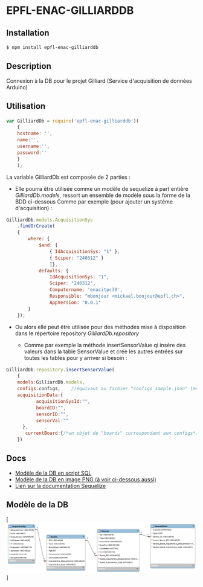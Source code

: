 # EPFL-ENAC-GILLIARDDB

## Installation

```bash
$ npm install epfl-enac-gilliarddb
```

## Description

Connexion à la DB pour le projet Gilliard (Service d'acquisition de données Arduino)

## Utilisation

```js
var GilliardDb = require('epfl-enac-gilliarddb')(
    { 
    hostname: '',
    name:'',
    username:'',
    password:''
    }
    );
```

La variable GilliardDb est composée de 2 parties : 
* Elle pourra être utilisée comme un modèle de sequelize à part entière *GilliardDb.models*, ressort un ensemble de modèle sous la forme de la BDD ci-dessous
Comme par exemple (pour ajouter un systéme d'acquisition) :

```js
GilliardDb.models.AcquisitionSys
    .findOrCreate(
    {
        where: { 
            $and: [
                { IdAcquisitionSys: "1" },
                { Sciper: "240312" }
                ]},
            defaults: {
                IdAcquisitionSys: "1",
                Sciper: "240312",
                Computername: 'enacitpc30',
                Responsible: "mbonjour <mickael.bonjour@epfl.ch>",
                AppVersion: "0.0.1"
        }
    });
```

* Ou alors elle peut être utilisée pour des méthodes mise à disposition dans le répertoire repository *GilliardDb.repository*

    * Comme par exemple la méthode insertSensorValue qi insére des valeurs dans la table SensorValue et crée les autres entrées sur toutes les tables pour y arriver si besoin :

```js
GilliardDb.repository.insertSensorValue(
    {
    models:GilliardDb.models,
    configs:configs,    //équivaut au fichier "configs_sample.json" (modifié et renommé en config.json) du projet Gilliard
    acquisitionData:{
           acquisitionSysId:"",
           boardID:"",
           sensorID:"",
           sensorVal:""
      },
       currentBoard:{/*un objet de "boards" correspondant aux configs*/} 
    })
```

## Docs

* [Modèle de la DB en script SQL](./docs/GilliardDbModels.sql)
* [Modèle de la DB en image PNG (à voir ci-dessous aussi)](./docs/GilliardDbModels.png)
* [Lien sur la documentation Sequelize](http://docs.sequelizejs.com/en/latest/)

## Modèle de la DB

[![Modèle de la DB](./docs/GilliardDbModels.png)]
